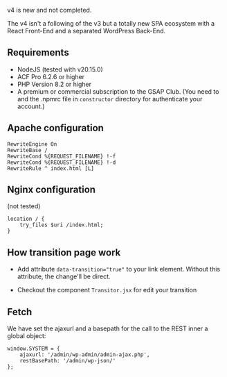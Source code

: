 v4 is new and not completed.

The v4 isn't a following of the v3 but a totally new SPA ecosystem with a React Front-End and a separated WordPress Back-End.


## Requirements

- NodeJS (tested with v20.15.0)
- ACF Pro 6.2.6 or higher
- PHP Version 8.2 or higher
- A premium or commercial subscription to the GSAP Club. (You need to and the .npmrc file in `constructor` directory for authenticate your account.)


## Apache configuration

```
RewriteEngine On
RewriteBase /
RewriteCond %{REQUEST_FILENAME} !-f
RewriteCond %{REQUEST_FILENAME} !-d
RewriteRule ^ index.html [L]
```


## Nginx configuration

(not tested)
```
location / {
    try_files $uri /index.html;
}
```


## How transition page work

- Add attribute `data-transition="true"` to your link element. Without this attribute, the change'll be direct.

- Checkout the component `Transitor.jsx` for edit your transition



## Fetch

We have set the ajaxurl and a basepath for the call to the REST inner a global object:
```
window.SYSTEM = {
    ajaxurl: '/admin/wp-admin/admin-ajax.php',
    restBasePath: '/admin/wp-json/'
};
```